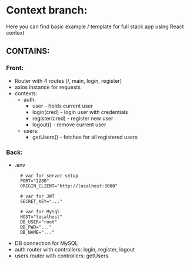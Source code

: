 # Context branch:
Here you can find basic example / template for full stack app using React context

## CONTAINS:
### Front:
- Router with 4 routes (/, main, login, register)
- axios instance for requests
- contexts:
  - auth:
    - user - holds current user
    - login(cred) - login user with credentials
    - register(cred) - register new user
    - logout() - remove current user
  - users:
    - getUsers() - fetches for all registered users 
### Back:
- .env
    ```
      # var for server setup
      PORT="2280"
      ORIGIN_CLIENT="http://localhost:3000"

      # var for JWT
      SECRET_KEY="..."

      # var for MySql
      HOST="localhost"
      DB_USER="root"
      DB_PWD="..."
      DB_NAME="..."
    ```
- DB connection for MySQL
- auth router with controllers: login, register, logout
- users router with controllers: getUsers
